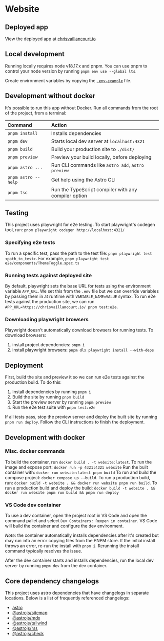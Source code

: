 # Website

## Deployed app

View the deployed app at
[chrisvaillancourt.io](https://www.chrisvaillancourt.io/)

## Local development

Running locally requires node v18.17.x and pnpm. You can use pnpm to control
your node version by running `pnpm env use --global lts`.

Create environment variables by copying the [`.env-example`](./env-example)
file.

## Development without docker

It's possible to run this app without Docker. Run all commands from the root of
the project, from a terminal:

| Command             | Action                                               |
| :------------------ | :--------------------------------------------------- |
| `pnpm install`      | Installs dependencies                                |
| `pnpm dev`          | Starts local dev server at `localhost:4321`          |
| `pnpm build`        | Build your production site to `./dist/`              |
| `pnpm preview`      | Preview your build locally, before deploying         |
| `pnpm astro ...`    | Run CLI commands like `astro add`, `astro preview`   |
| `pnpm astro --help` | Get help using the Astro CLI                         |
| `pnpm tsc`          | Run the TypeScript compiler with any compiler option |

## Testing

This project uses playwright for e2e testing. To start playwright's codegen
tool, run: `pnpm playwright codegen http://localhost:4321/`

### Specifying e2e tests

To run a specific test, pass the path to the test file:
`pnpm playwright test <path_to_test>`. For example,
`pnpm playwright test e2e/components/ThemeToggle.spec.ts`

### Running tests against deployed site

By default, playwright sets the base URL for tests using the environment
variable `APP_URL`. We set this from the `.env` file but we can override
variables by passing them in at runtime with `VARIABLE_NAME=VALUE` syntax. To
run e2e tests against the production site, we can run
`APP_URL=https://chrisvaillancourt.io/ pnpm test:e2e`.

### Downloading playwright browsers

Playwright doesn't automatically download browsers for running tests. To
download browsers:

1. install project dependencies: `pnpm i`
2. install playwright browsers: `pnpm dlx playwright install --with-deps`

## Deployment

First, build the site and preview it so we can run e2e tests against the
production build. To do this:

1. Install dependencies by running `pnpm i`
2. Build the site by running `pnpm build`
3. Start the preview server by running `pnpm preview`
4. Run the e2e test suite with `pnpm test:e2e`

If all tests pass, stop the preview server and deploy the built site by running
`pnpm run deploy`. Follow the CLI instructions to finish the deployment.

## Development with docker

### Misc. docker commands

To build the container, run `docker build . -t website:latest`. To run the image
and expose port: `docker run -p 4321:4321 website` Run the built container with:
`docker run website:latest pnpm build` To run and build the compose project:
`docker compose up --build`. To run a production build, run:
`docker build -t website . && docker run website pnpm run build`. To run a
production build and deploy the build:
`docker build -t website . && docker run website pnpm run build && pnpm run deploy`

### VS Code dev container

To use a dev container, open the project root in VS Code and open the command
pallet and select `Dev Containers: Reopen in container`. VS Code will build the
container and configure the dev environment.

_Note_: the container automatically installs dependencies after it's created but
may run into an error copying files from the PNPM store. If the initial install
throws an error, re-run the install with `pnpm i`. Rerunning the install command
typically resolves the issue.

After the dev container starts and installs dependencies, run the local dev
server by running `pnpm dev` from the dev container.

## Core dependency changelogs

This project uses astro dependencies that have changelogs in separate locations.
Below is a list of frequently referenced changelogs:

- [astro](https://github.com/withastro/astro/blob/main/packages/astro/CHANGELOG.md)
- [@astrojs/sitemap](https://github.com/withastro/astro/blob/main/packages/integrations/sitemap/CHANGELOG.md)
- [@astrojs/mdx](https://github.com/withastro/astro/blob/main/packages/integrations/mdx/CHANGELOG.md)
- [@astrojs/tailwind](https://github.com/withastro/astro/blob/main/packages/integrations/tailwind/CHANGELOG.md)
- [@astrojs/rss](https://github.com/withastro/astro/blob/main/packages/astro-rss/CHANGELOG.md)
- [@astrojs/check](https://github.com/withastro/language-tools/blob/main/packages/astro-check/CHANGELOG.md)
